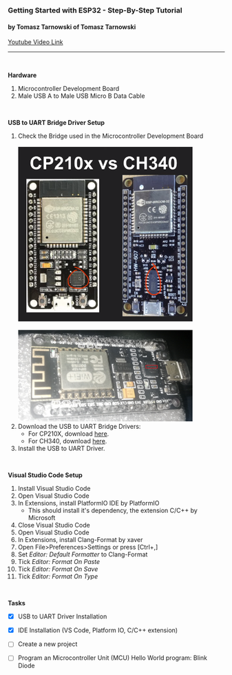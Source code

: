 ### **Getting Started with ESP32 - Step-By-Step Tutorial**
#### by Tomasz Tarnowski of Tomasz Tarnowski

[Youtube Video Link][Tomasz Tarnowski]

---


<br  />

**Hardware**
1. Microcontroller Development Board
1. Male USB A to Male USB Micro B Data Cable

<br  />

**USB to UART Bridge Driver Setup**
1. Check the Bridge used in the Microcontroller Development Board
    <br  />
    <br  />
    ![github](https://raw.githubusercontent.com/lorenzmiranda05/PlatformIoEsp32Tutorial/main/Assets/Images/CP210xVSCH340.png)
    <br  />
    <br  />
    ![github](https://raw.githubusercontent.com/lorenzmiranda05/PlatformIoEsp32Tutorial/main/Assets/Images/ESP8266%20ESP-12E%20MCU.png)
1. Download the USB to UART Bridge Drivers:
    * For CP210X, download [here][CP210X Driver].
    * For CH340, download [here][CH340 Driver].
1. Install the USB to UART Driver.

<br  />

**Visual Studio Code Setup**
1. Install Visual Studio Code
1. Open Visual Studio Code
1. In Extensions, install PlatformIO IDE by PlatformIO
    * This should install it's dependency, the extension C/C++ by Microsoft
1. Close Visual Studio Code
1. Open Visual Studio Code
1. In Extensions, install Clang-Format by xaver
1. Open File>Preferences>Settings or press [Ctrl+,]
1. Set *Editor: Default Formatter* to Clang-Format
1. Tick *Editor: Format On Paste*
1. Tick *Editor: Format On Save*
1. Tick *Editor: Format On Type*

<br  />

**Tasks**
* [x] USB to UART Driver Installation
* [x] IDE Installation (VS Code, Platform IO, C/C++ extension)
* [ ] Create a new project
* [ ] Program an Microcontroller Unit (MCU) Hello World program: Blink Diode


<!-- Reusable and Invisible URL Definitions  -->
[Github]: https://github.com
[Tomasz Tarnowski]: https://www.youtube.com/watch?v=tc3Qnf79Ny8
[CP210X Driver]: https://www.silabs.com/developers/usb-to-uart-bridge-vcp-drivers?tab=downloads
[CH340 Driver]: http://www.wch-ic.com/downloads/CH341SER_ZIP.html